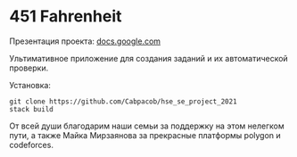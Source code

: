 # 451 Fahrenheit

Презентация проекта: [docs.google.com](https://docs.google.com/presentation/d/1Ve6xeb4-FLGNJpRn_BId_PoTfhUm-ez01O-_th2Kiw4/edit?usp=sharing)

Ультимативное приложение для создания заданий и их автоматической проверки.

Установка:

```
git clone https://github.com/Cabpacob/hse_se_project_2021
stack build
```

От всей души благодарим наши семьи за поддержку на этом нелегком пути, а также Майка Мирзаянова за прекрасные платформы polygon и codeforces.


